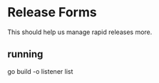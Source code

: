 # Release Forms

This should help us manage rapid releases more.

## running

go build -o listener list